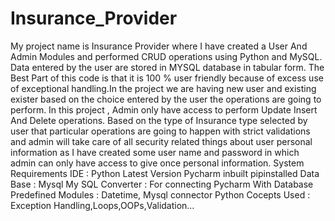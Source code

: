# Insurance_Provider
My project name is Insurance Provider where I have created a User And Admin Modules and performed CRUD operations using Python and MySQL. Data entered by the user are stored in MYSQL database in tabular form. The Best Part of this code is that it is 100 % user friendly because of excess use of exceptional handling.In the project we are having new user and existing exister based on the choice entered by the user the operations are going to perform. In this project , Admin only have access to perform Update Insert And Delete operations. Based on the type of Insurance type selected by user that particular operations are going to happen with strict validations and admin will take care of all security related things about user personal information as I have created some user name and password in which admin can only have access to give once personal information.
System Requirements 
IDE                  :  Python Latest Version  Pycharm inbuilt pipinstalled
Data Base            :   Mysql
My SQL Converter     : For connecting Pycharm With Database 
Predefined Modules   : Datetime, Mysql connector
Python Cocepts Used  :  Exception Handling,Loops,OOPs,Validation…


